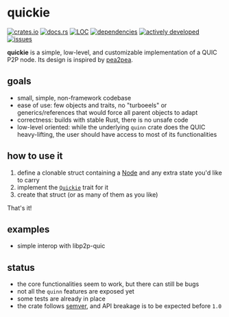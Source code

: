 # quickie
[![crates.io](https://img.shields.io/crates/v/quickie)](https://crates.io/crates/quickie)
[![docs.rs](https://docs.rs/quickie/badge.svg)](https://docs.rs/quickie)
[![LOC](https://tokei.rs/b1/github/ljedrz/quickie?category=code)](https://github.com/ljedrz/quickie/tree/master/src)
[![dependencies](https://deps.rs/repo/github/ljedrz/quickie/status.svg)](https://deps.rs/repo/github/ljedrz/quickie)
[![actively developed](https://img.shields.io/badge/maintenance-actively--developed-brightgreen.svg)](https://gist.github.com/cheerfulstoic/d107229326a01ff0f333a1d3476e068d)
[![issues](https://img.shields.io/github/issues-raw/ljedrz/quickie)](https://github.com/ljedrz/quickie/issues)

**quickie** is a simple, low-level, and customizable implementation of a QUIC P2P node. Its design is inspired by [pea2pea](https://github.com/ljedrz/pea2pea).

## goals
- small, simple, non-framework codebase
- ease of use: few objects and traits, no "turboeels" or generics/references that would force all parent objects to adapt
- correctness: builds with stable Rust, there is no unsafe code
- low-level oriented: while the underlying `quinn` crate does the QUIC heavy-lifting, the user should have access to most of its functionalities

## how to use it
1. define a clonable struct containing a [Node](https://docs.rs/quickie/latest/quickie/struct.Node.html) and any extra state you'd like to carry
2. implement the [`Quickie`](https://docs.rs/quickie/latest/quickie/trait.Quickie.html) trait for it
3. create that struct (or as many of them as you like)

That's it!

## examples
- simple interop with libp2p-quic

## status
- the core functionalities seem to work, but there can still be bugs
- not all the `quinn` features are exposed yet
- some tests are already in place
- the crate follows [semver](https://semver.org/), and API breakage is to be expected before `1.0`
